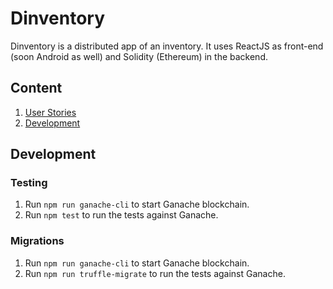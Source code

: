 # Dinventory

Dinventory is a distributed app of an inventory. It uses ReactJS as front-end (soon Android as well) and Solidity (Ethereum) in the backend.


## Content

1. [User Stories](STORIES.md)
2. [Development](#development)

## Development

### Testing
1. Run `npm run ganache-cli` to start Ganache blockchain.
2. Run `npm test` to run the tests against Ganache.

### Migrations
1. Run `npm run ganache-cli` to start Ganache blockchain.
2. Run `npm run truffle-migrate` to run the tests against Ganache.
